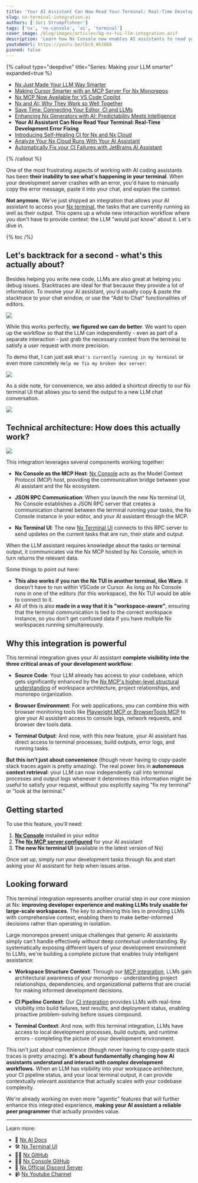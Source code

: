 ```yaml
---
title: 'Your AI Assistant Can Now Read Your Terminal: Real-Time Development Error Fixing'
slug: nx-terminal-integration-ai
authors: ['Juri Strumpflohner']
tags: ['nx', 'nx-console', 'ai', 'terminal']
cover_image: /blog/images/articles/bg-nx-tui-llm-integration.avif
description: 'Learn how Nx Console now enables AI assistants to read your terminal output in real-time, automatically detecting and fixing development errors as they happen.'
youtubeUrl: https://youtu.be/Cbc9_W5J6DA
pinned: false
---
```


{% callout type="deepdive" title="Series: Making your LLM smarter" expanded=true %}

- [Nx Just Made Your LLM Way Smarter](/blog/nx-just-made-your-llm-smarter)
- [Making Cursor Smarter with an MCP Server For Nx Monorepos](/blog/nx-made-cursor-smarter)
- [Nx MCP Now Available for VS Code Copilot](/blog/nx-mcp-vscode-copilot)
- [Nx and AI: Why They Work so Well Together](/blog/nx-and-ai-why-they-work-together)
- [Save Time: Connecting Your Editor, CI and LLMs](/blog/nx-editor-ci-llm-integration)
- [Enhancing Nx Generators with AI: Predictability Meets Intelligence](/blog/nx-generators-ai-integration)
- **Your AI Assistant Can Now Read Your Terminal: Real-Time Development Error Fixing**
- [Introducing Self-Healing CI for Nx and Nx Cloud](/blog/nx-self-healing-ci)
- [Analyze Your Nx Cloud Runs With Your AI Assistant](/blog/nx-cloud-analyze-via-nx-mcp)
- [Automatically Fix your CI Failures with JetBrains AI Assistant](/blog/jetbrains-ci-autofix)

{% /callout %}

One of the most frustrating aspects of working with AI coding assistants has been **their inability to see what's happening in your terminal**. When your development server crashes with an error, you'd have to manually copy the error message, paste it into your chat, and explain the context.

**Not anymore.** We've just shipped an integration that allows your AI assistant to access your [Nx terminal](/blog/nx-21-terminal-ui), the tasks that are currently running as well as their output. This opens up a whole new interaction workflow where you don't have to provide context: the LLM "would just know" about it. Let's dive in.

{% toc /%}

## Let's backtrack for a second - what's this actually about?

Besides helping you write new code, LLMs are also great at helping you debug issues. Stacktraces are ideal for that because they provide a lot of information. To involve your AI assistant, you'd usually copy & paste the stacktrace to your chat window, or use the "Add to Chat" functionalities of editors.

![](/blog/images/articles/llm-add-to-chat.avif)

While this works perfectly, **we figured we can do better**. We want to open up the workflow so that the LLM can independently - even as part of a separate interaction - just grab the necessary context from the terminal to satisfy a user request with more precision.

To demo that, I can just ask `What's currently running in my terminal` or even more concretely `Help me fix my broken dev server`:

![](/blog/images/articles/nx-tui-llm-fix-my-broken-code.avif)

As a side note, for convenience, we also added a shortcut directly to our Nx terminal UI that allows you to send the output to a new LLM chat conversation.

![](/blog/images/articles/nx-tui-send-to-llm.avif)

## Technical architecture: How does this actually work?

![](/blog/images/articles/nx-llm-terminal-integration.avif)

This integration leverages several components working together:

- **Nx Console as the MCP Host**: [Nx Console](/getting-started/editor-setup) acts as the Model Context Protocol (MCP) host, providing the communication bridge between your AI assistant and the Nx ecosystem.

- **JSON RPC Communication**: When you launch the new Nx terminal UI, Nx Console establishes a JSON RPC server that creates a communication channel between the terminal running your tasks, the Nx Console instance in your editor, and your AI assistant through the MCP.

- **Nx Terminal UI**: The new [Nx Terminal UI](/blog/nx-21-terminal-ui) connects to this RPC server to send updates on the current tasks that are run, their state and output.

When the LLM assistant requires knowledge about the tasks or terminal output, it communicates via the Nx MCP hosted by Nx Console, which in turn returns the relevant data.

Some things to point out here:

- **This also works if you run the Nx TUI in another terminal, like Warp.** It doesn't have to run within VSCode or Cursor. As long as Nx Console runs in one of the editors (for this workspace), the Nx TUI would be able to connect to it.
- All of this is also **made in a way that it is "workspace-aware"**, ensuring that the terminal communication is tied to the correct workspace instance, so you don't get confused data if you have multiple Nx workspaces running simultaneously.

## Why this integration is powerful

This terminal integration gives your AI assistant **complete visibility into the three critical areas of your development workflow**:

- **Source Code**: Your LLM already has access to your codebase, which gets significantly enhanced by the [Nx MCP's higher-level structural understanding](/blog/nx-mcp-vscode-copilot) of workspace architecture, project relationships, and monorepo organization.

- **Browser Environment**: For web applications, you can combine this with browser monitoring tools like [Playwright MCP or BrowserTools MCP](https://github.com/AgentDeskAI/browser-tools-mcp) to give your AI assistant access to console logs, network requests, and browser dev tools data.

- **Terminal Output**: And now, with this new feature, your AI assistant has direct access to terminal processes, build outputs, error logs, and running tasks.

**But this isn't just about convenience** (though never having to copy-paste stack traces again is pretty amazing). The real power lies in **autonomous context retrieval**: your LLM can now independently call into terminal processes and output logs whenever it determines this information might be useful to satisfy your request, without you explicitly saying "fix my terminal" or "look at the terminal."

## Getting started

To use this feature, you'll need:

1. **[Nx Console](/getting-started/editor-setup)** installed in your editor
2. **The [Nx MCP server configured](/features/enhance-AI)** for your AI assistant
3. **The new Nx terminal UI** (available in the latest version of Nx)

Once set up, simply run your development tasks through Nx and start asking your AI assistant for help when issues arise.

## Looking forward

This terminal integration represents another crucial step in our core mission at Nx: **improving developer experience and making LLMs truly usable for large-scale workspaces**. The key to achieving this lies in providing LLMs with comprehensive context, enabling them to make better-informed decisions rather than operating in isolation.

Large monorepos present unique challenges that generic AI assistants simply can't handle effectively without deep contextual understanding. By systematically exposing different layers of your development environment to LLMs, we're building a complete picture that enables truly intelligent assistance:

- **Workspace Structure Context**: Through our [MCP integration](/blog/nx-mcp-vscode-copilot), LLMs gain architectural awareness of your monorepo - understanding project relationships, dependencies, and organizational patterns that are crucial for making informed development decisions.

- **CI Pipeline Context**: Our [CI integration](/blog/nx-editor-ci-llm-integration) provides LLMs with real-time visibility into build failures, test results, and deployment status, enabling proactive problem-solving before issues compound.

- **Terminal Context**: And now, with this terminal integration, LLMs have access to local development processes, build outputs, and runtime errors - completing the picture of your development environment.

This isn't just about convenience (though never having to copy-paste stack traces is pretty amazing). **It's about fundamentally changing how AI assistants understand and interact with complex development workflows.** When an LLM has visibility into your workspace architecture, your CI pipeline status, and your local terminal output, it can provide contextually relevant assistance that actually scales with your codebase complexity.

We're already working on even more "agentic" features that will further enhance this integrated experience, **making your AI assistant a reliable peer programmer** that actually provides value.

---

Learn more:

- 🧠 [Nx AI Docs](/features/enhance-AI)
- 🛠️ [Nx Terminal UI](/blog/nx-21-terminal-ui)
- 👩‍💻 [Nx GitHub](https://github.com/nrwl/nx)
- 👩‍💻 [Nx Console GitHub](https://github.com/nrwl/nx-console)
- 💬 [Nx Official Discord Server](https://go.nx.dev/community)
- 📹 [Nx Youtube Channel](https://www.youtube.com/@nxdevtools)
